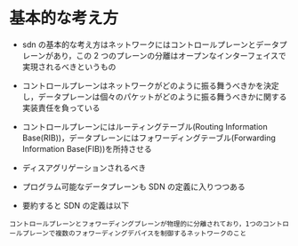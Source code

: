 # 基本的な考え方

- sdn の基本的な考え方はネットワークにはコントロールプレーンとデータプレーンがあり，この 2 つのプレーンの分離はオープンなインターフェイスで実現されるべきというもの
- コントロールプレーンはネットワークがどのように振る舞うべきかを決定し，データプレーンは個々のパケットがどのように振る舞うべきかに関する実装責任を負っている
- コントロールプレーンにはルーティングテーブル(Routing Information Base(RIB))，データプレーンにはフォワーディングテーブル(Forwarding Information Base(FIB))を所持させる
- ディスアグリゲーションされるべき
- プログラム可能なデータプレーンも SDN の定義に入りつつある

- 要約すると SDN の定義は以下

```
コントロールプレーンとフォワーディングプレーンが物理的に分離されており，1つのコントロールプレーンで複数のフォワーディングデバイスを制御するネットワークのこと
```
